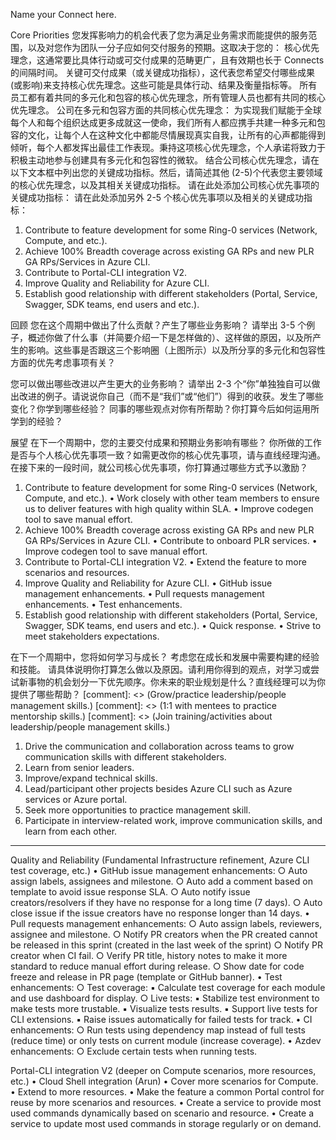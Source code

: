 Name your Connect here.

Core Priorities
您发挥影响力的机会代表了您为满足业务需求而能提供的服务范围，以及对您作为团队一分子应如何交付服务的预期。这取决于您的：
核心优先理念，这通常要比具体行动或可交付成果的范畴更广，且有效期也长于 Connects 的间隔时间。
关键可交付成果（或关键成功指标），这代表您希望交付哪些成果(或影响)来支持核心优先理念。这些可能是具体行动、结果及衡量指标等。
所有员工都有着共同的多元化和包容的核心优先理念，所有管理人员也都有共同的核心优先理念。
公司在多元和包容方面的共同核心优先理念：
为实现我们赋能于全球每个人和每个组织达成更多成就这一使命，我们所有人都应携手共建一种多元和包容的文化，让每个人在这种文化中都能尽情展现真实自我，让所有的心声都能得到倾听，每个人都发挥出最佳工作表现。秉持这项核心优先理念，个人承诺将致力于积极主动地参与创建具有多元化和包容性的微软。
结合公司核心优先理念，请在以下文本框中列出您的关键成功指标。然后，请简述其他 (2-5)个代表您主要领域的核心优先理念，以及其相关关键成功指标。
请在此处添加公司核心优先事项的关键成功指标：
请在此处添加另外 2-5 个核心优先事项以及相关的关键成功指标：
1. Contribute to feature development for some Ring-0 services (Network, Compute, and etc.).
2. Achieve 100% Breadth coverage across existing GA RPs and new PLR GA RPs/Services in Azure CLI.
3. Contribute to Portal-CLI integration V2.
4. Improve Quality and Reliability for Azure CLI.
5. Establish good relationship with different stakeholders (Portal, Service, Swagger, SDK teams, end users and etc.).

回顾
您在这个周期中做出了什么贡献？产生了哪些业务影响？
请举出 3-5 个例子，概述你做了什么事（并简要介绍一下是怎样做的）、这样做的原因，以及所产生的影响。这些事是否跟这三个影响圈（上图所示）以及所分享的多元化和包容性方面的优先考虑事项有关？


您可以做出哪些改进以产生更大的业务影响？
请举出 2-3 个“你”单独独自可以做出改进的例子。请说说你自己（而不是“我们”或“他们”）得到的收获。发生了哪些变化？你学到哪些经验？ 同事的哪些观点对你有所帮助？你打算今后如何运用所学到的经验？

展望
在下一个周期中，您的主要交付成果和预期业务影响有哪些？
你所做的工作是否与个人核心优先事项一致？如需更改你的核心优先事项，请与直线经理沟通。在接下来的一段时间，就公司核心优先事项，你打算通过哪些方式予以激励？
1. Contribute to feature development for some Ring-0 services (Network, Compute, and etc.).
  • Work closely with other team members to ensure us to deliver features with high quality within SLA.
  • Improve codegen tool to save manual effort.
2. Achieve 100% Breadth coverage across existing GA RPs and new PLR GA RPs/Services in Azure CLI. 
  • Contribute to onboard PLR services.
  • Improve codegen tool to save manual effort.
3. Contribute to Portal-CLI integration V2.
  • Extend the feature to more scenarios and resources.
4. Improve Quality and Reliability for Azure CLI.
   • GitHub issue management enhancements.
   • Pull requests management enhancements.
   • Test enhancements.
5. Establish good relationship with different stakeholders (Portal, Service, Swagger, SDK teams, end users and etc.).
   • Quick response.
   • Strive to meet stakeholders expectations.

在下一个周期中，您将如何学习与成长？ 考虑您在成长和发展中需要构建的经验和技能。
请具体说明你打算怎么做以及原因。请利用你得到的观点，对学习或尝试新事物的机会划分一下优先顺序。你未来的职业规划是什么？直线经理可以为你提供了哪些帮助？
[comment]: <> (Grow/practice leadership/people management skills.)
[comment]: <> (1:1 with mentees to practice mentorship skills.)
[comment]: <> (Join training/activities about leadership/people management skills.)
1. Drive the communication and collaboration across teams to grow communication skills with different stakeholders.
2. Learn from senior leaders.
3. Improve/expand technical skills.
4. Lead/participant other projects besides Azure CLI such as Azure services or Azure portal.
5. Seek more opportunities to practice management skill.
6. Participate in interview-related work, improve communication skills, and learn from each other.

-------------------------------------
Quality and Reliability (Fundamental Infrastructure refinement, Azure CLI test coverage, etc.) 
	• GitHub issue management enhancements:
		○ Auto assign labels, assignees and milestone.
		○ Auto add a comment based on template to avoid issue response SLA.
		○ Auto notify issue creators/resolvers if they have no response for a long time (7 days).
		○ Auto close issue if the issue creators have no response longer than 14 days.
	• Pull requests management enhancements:
		○ Auto assign labels, reviewers, assignee and milestone.
		○ Notify PR creators when the PR created cannot be released in this sprint (created in the last week of the sprint)
		○ Notify PR creator when CI fail.
		○ Verify PR title, history notes to make it more standard to reduce manual effort during release.
		○ Show date for code freeze and release in PR page (template or GitHub banner).
	• Test enhancements:
		○ Test coverage:
			▪ Calculate test coverage for each module and use dashboard for display.
		○ Live tests:
			▪ Stabilize test environment to make tests more trustable.
			▪ Visualize tests results.
			▪ Support live tests for CLI extensions.
			▪ Raise issues automatically for failed tests for track.
	• CI enhancements:
		○ Run tests using dependency map instead of full tests (reduce time) or only tests on current module (increase coverage).
	• Azdev enhancements:
		○ Exclude certain tests when running tests.

Portal-CLI integration V2 (deeper on Compute scenarios, more resources, etc.)
	• Cloud Shell integration (Arun)
	• Cover more scenarios for Compute.
	• Extend to more resources.
	• Make the feature a common Portal control for reuse by more scenarios and resources.
	• Create a service to provide most used commands dynamically based on scenario and resource.
	• Create a service to update most used commands in storage regularly or on demand.    
